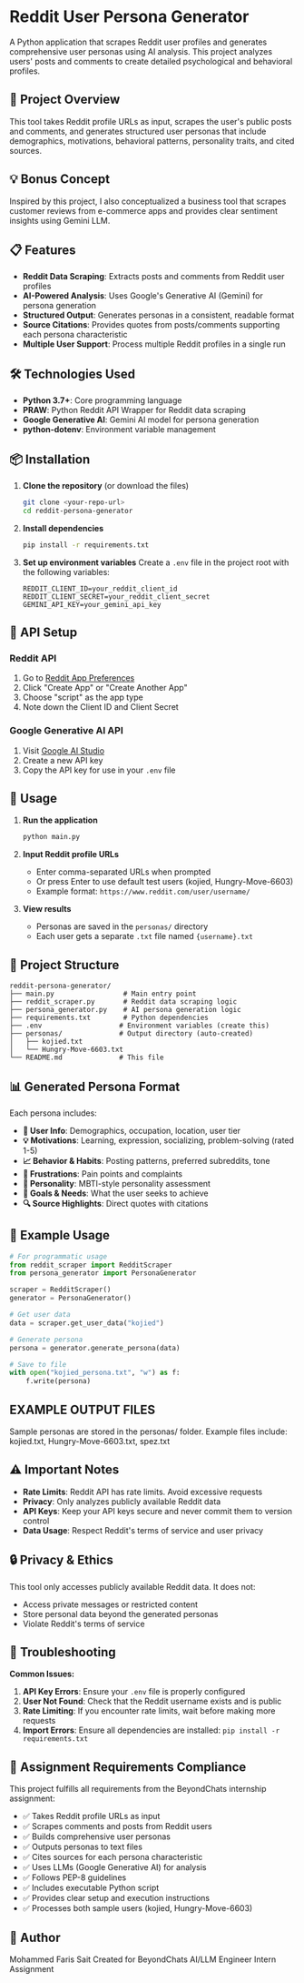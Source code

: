 # Reddit User Persona Generator

A Python application that scrapes Reddit user profiles and generates comprehensive user personas using AI analysis. This project analyzes users' posts and comments to create detailed psychological and behavioral profiles.

## 🎯 Project Overview

This tool takes Reddit profile URLs as input, scrapes the user's public posts and comments, and generates structured user personas that include demographics, motivations, behavioral patterns, personality traits, and cited sources.

## 💡 Bonus Concept
Inspired by this project, I also conceptualized a business tool that scrapes customer reviews from e-commerce apps and provides clear sentiment insights using Gemini LLM.

## 📋 Features

- **Reddit Data Scraping**: Extracts posts and comments from Reddit user profiles
- **AI-Powered Analysis**: Uses Google's Generative AI (Gemini) for persona generation
- **Structured Output**: Generates personas in a consistent, readable format
- **Source Citations**: Provides quotes from posts/comments supporting each persona characteristic
- **Multiple User Support**: Process multiple Reddit profiles in a single run

## 🛠️ Technologies Used

- **Python 3.7+**: Core programming language
- **PRAW**: Python Reddit API Wrapper for Reddit data scraping
- **Google Generative AI**: Gemini AI model for persona generation
- **python-dotenv**: Environment variable management

## 📦 Installation

1. **Clone the repository** (or download the files)
   ```bash
   git clone <your-repo-url>
   cd reddit-persona-generator
   ```

2. **Install dependencies**
   ```bash
   pip install -r requirements.txt
   ```

3. **Set up environment variables**
   Create a `.env` file in the project root with the following variables:
   ```env
   REDDIT_CLIENT_ID=your_reddit_client_id
   REDDIT_CLIENT_SECRET=your_reddit_client_secret
   GEMINI_API_KEY=your_gemini_api_key
   ```

## 🔑 API Setup

### Reddit API
1. Go to [Reddit App Preferences](https://www.reddit.com/prefs/apps)
2. Click "Create App" or "Create Another App"
3. Choose "script" as the app type
4. Note down the Client ID and Client Secret

### Google Generative AI API
1. Visit [Google AI Studio](https://makersuite.google.com/app/apikey)
2. Create a new API key
3. Copy the API key for use in your `.env` file

## 🚀 Usage

1. **Run the application**
   ```bash
   python main.py
   ```

2. **Input Reddit profile URLs**
   - Enter comma-separated URLs when prompted
   - Or press Enter to use default test users (kojied, Hungry-Move-6603)
   - Example format: `https://www.reddit.com/user/username/`

3. **View results**
   - Personas are saved in the `personas/` directory
   - Each user gets a separate `.txt` file named `{username}.txt`

## 📁 Project Structure

```
reddit-persona-generator/
├── main.py                 # Main entry point
├── reddit_scraper.py       # Reddit data scraping logic
├── persona_generator.py    # AI persona generation logic
├── requirements.txt        # Python dependencies
├── .env                   # Environment variables (create this)
├── personas/              # Output directory (auto-created)
│   ├── kojied.txt
│   └── Hungry-Move-6603.txt
└── README.md              # This file
```

## 📊 Generated Persona Format

Each persona includes:

- **👤 User Info**: Demographics, occupation, location, user tier
- **💡 Motivations**: Learning, expression, socializing, problem-solving (rated 1-5)
- **📈 Behavior & Habits**: Posting patterns, preferred subreddits, tone
- **😤 Frustrations**: Pain points and complaints
- **🧠 Personality**: MBTI-style personality assessment
- **🎯 Goals & Needs**: What the user seeks to achieve
- **🔍 Source Highlights**: Direct quotes with citations

## 🎯 Example Usage

```python
# For programmatic usage
from reddit_scraper import RedditScraper
from persona_generator import PersonaGenerator

scraper = RedditScraper()
generator = PersonaGenerator()

# Get user data
data = scraper.get_user_data("kojied")

# Generate persona
persona = generator.generate_persona(data)

# Save to file
with open("kojied_persona.txt", "w") as f:
    f.write(persona)
```
## EXAMPLE OUTPUT FILES
Sample personas are stored in the personas/ folder. Example files include:
kojied.txt,
Hungry-Move-6603.txt,
spez.txt

## ⚠️ Important Notes

- **Rate Limits**: Reddit API has rate limits. Avoid excessive requests
- **Privacy**: Only analyzes publicly available Reddit data
- **API Keys**: Keep your API keys secure and never commit them to version control
- **Data Usage**: Respect Reddit's terms of service and user privacy

## 🔒 Privacy & Ethics

This tool only accesses publicly available Reddit data. It does not:
- Access private messages or restricted content
- Store personal data beyond the generated personas
- Violate Reddit's terms of service

## 🐛 Troubleshooting

**Common Issues:**

1. **API Key Errors**: Ensure your `.env` file is properly configured
2. **User Not Found**: Check that the Reddit username exists and is public
3. **Rate Limiting**: If you encounter rate limits, wait before making more requests
4. **Import Errors**: Ensure all dependencies are installed: `pip install -r requirements.txt`

## 📝 Assignment Requirements Compliance

This project fulfills all requirements from the BeyondChats internship assignment:

- ✅ Takes Reddit profile URLs as input
- ✅ Scrapes comments and posts from Reddit users
- ✅ Builds comprehensive user personas
- ✅ Outputs personas to text files
- ✅ Cites sources for each persona characteristic
- ✅ Uses LLMs (Google Generative AI) for analysis
- ✅ Follows PEP-8 guidelines
- ✅ Includes executable Python script
- ✅ Provides clear setup and execution instructions
- ✅ Processes both sample users (kojied, Hungry-Move-6603)

## 👤 Author
Mohammed Faris Sait
Created for BeyondChats AI/LLM Engineer Intern Assignment

